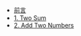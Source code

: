 * [前言](README.md)
* [1. Two Sum](md/001_Two_Sum.md)
* [2. Add Two Numbers](md/002_Add_Two_Numbers.md)








